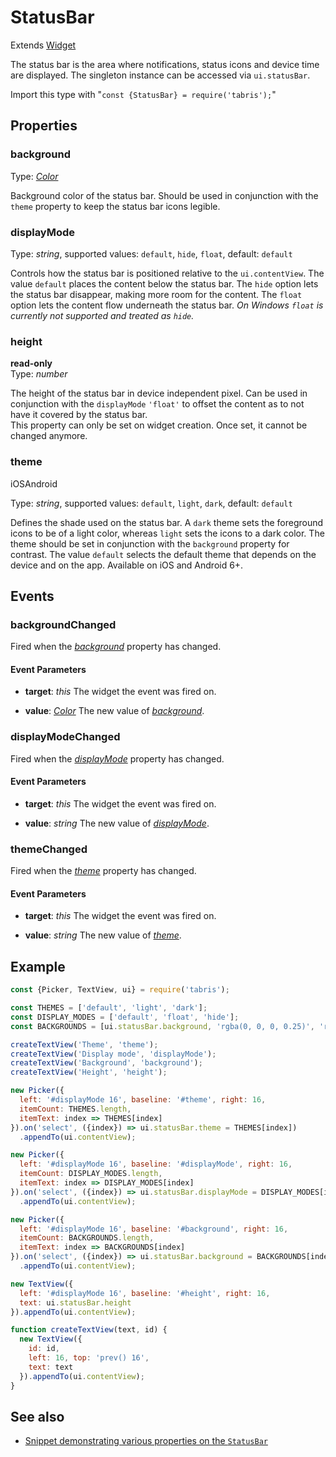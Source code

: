 ---
---
# StatusBar

Extends [Widget](Widget.md)

The status bar is the area where notifications, status icons and device time are displayed. The singleton instance can be accessed via `ui.statusBar`.

Import this type with "`const {StatusBar} = require('tabris');`"

## Properties

### background


Type: *[Color](../types.md#color)*

Background color of the status bar. Should be used in conjunction with the `theme` property to keep the status bar icons legible.

### displayMode


Type: *string*, supported values: `default`, `hide`, `float`, default: `default`

Controls how the status bar is positioned relative to the `ui.contentView`. The value `default` places the content below the status bar. The `hide` option lets the status bar disappear, making more room for the content. The `float` option lets the content flow underneath the status bar. *On Windows `float` is currently not supported and treated as `hide`.*

### height


**read-only**<br/>
Type: *number*

The height of the status bar in device independent pixel. Can be used in conjunction with the `displayMode` `'float'` to offset the content as to not have it covered by the status bar.<br/>This property can only be set on widget creation. Once set, it cannot be changed anymore.

### theme
<p class="platforms"><span class="ios-tag" title="supported on iOS">iOS</span><span class="android-tag" title="supported on Android">Android</span></p>

Type: *string*, supported values: `default`, `light`, `dark`, default: `default`

Defines the shade used on the status bar. A `dark` theme sets the foreground icons to be of a light color, whereas `light` sets the icons to a dark color. The theme should be set in conjunction with the `background` property for contrast. The value `default` selects the default theme that depends on the device and on the app. Available on iOS and Android 6+.


## Events

### backgroundChanged

Fired when the [*background*](#background) property has changed.

#### Event Parameters 
- **target**: *this*
    The widget the event was fired on.

- **value**: *[Color](../types.md#color)*
    The new value of [*background*](#background).


### displayModeChanged

Fired when the [*displayMode*](#displayMode) property has changed.

#### Event Parameters 
- **target**: *this*
    The widget the event was fired on.

- **value**: *string*
    The new value of [*displayMode*](#displayMode).


### themeChanged

Fired when the [*theme*](#theme) property has changed.

#### Event Parameters 
- **target**: *this*
    The widget the event was fired on.

- **value**: *string*
    The new value of [*theme*](#theme).





## Example
```js
const {Picker, TextView, ui} = require('tabris');

const THEMES = ['default', 'light', 'dark'];
const DISPLAY_MODES = ['default', 'float', 'hide'];
const BACKGROUNDS = [ui.statusBar.background, 'rgba(0, 0, 0, 0.25)', 'red', 'green', 'blue'];

createTextView('Theme', 'theme');
createTextView('Display mode', 'displayMode');
createTextView('Background', 'background');
createTextView('Height', 'height');

new Picker({
  left: '#displayMode 16', baseline: '#theme', right: 16,
  itemCount: THEMES.length,
  itemText: index => THEMES[index]
}).on('select', ({index}) => ui.statusBar.theme = THEMES[index])
  .appendTo(ui.contentView);

new Picker({
  left: '#displayMode 16', baseline: '#displayMode', right: 16,
  itemCount: DISPLAY_MODES.length,
  itemText: index => DISPLAY_MODES[index]
}).on('select', ({index}) => ui.statusBar.displayMode = DISPLAY_MODES[index])
  .appendTo(ui.contentView);

new Picker({
  left: '#displayMode 16', baseline: '#background', right: 16,
  itemCount: BACKGROUNDS.length,
  itemText: index => BACKGROUNDS[index]
}).on('select', ({index}) => ui.statusBar.background = BACKGROUNDS[index])
  .appendTo(ui.contentView);

new TextView({
  left: '#displayMode 16', baseline: '#height', right: 16,
  text: ui.statusBar.height
}).appendTo(ui.contentView);

function createTextView(text, id) {
  new TextView({
    id: id,
    left: 16, top: 'prev() 16',
    text: text
  }).appendTo(ui.contentView);
}
```
## See also

- [Snippet demonstrating various properties on the `StatusBar`](https://github.com/eclipsesource/tabris-js/tree/v2.3.0/snippets/statusbar.js)
